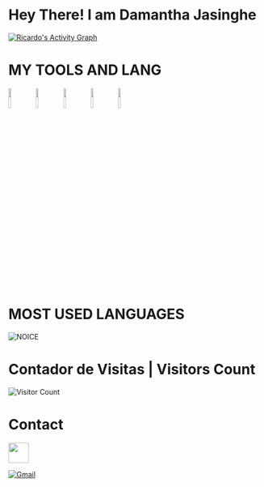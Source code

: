 <!-- - 👋 Hi, I’m @rrccdd6
- 👀 I’m interested in data...
- 🌱 I’m currently learning sql, oracle, mysql ...
- 💞️ I’m looking to collaborate on ...
- 📫 How to reach me rrccdd6@gmail.com...-->

# Hey There! I am Damantha Jasinghe

  <a href="https://github.com/rrccdd6"><img alt="Ricardo's Activity Graph" src="https://activity-graph.herokuapp.com/graph?username=rrccdd6&bg_color=1F222E&color=F8D866&line=F85D7F&point=FFFFFF&hide_border=true" /></a>


# MY TOOLS AND LANG

  <p align ="left">
  <code><img width="10%"  src="https://www.vectorlogo.zone/logos/git-scm/git-scm-ar21.svg"></code>  
  <code><img width="10%"  src="https://www.vectorlogo.zone/logos/mysql/mysql-ar21.svg"></code>
  <code><img width="10%"  src="https://www.vectorlogo.zone/logos/sqlite/sqlite-ar21.svg"></code>
  <code><img width="10%"  src="https://www.vectorlogo.zone/logos/w3_html5/w3_html5-ar21.svg"></code>
  <code><img width="10%"  src="https://www.vectorlogo.zone/logos/github/github-ar21.svg"></code>
  </p> 

# MOST USED LANGUAGES

![NOICE](https://github-readme-stats.vercel.app/api/top-langs/?username=rrccdd6&theme=midnight-purple&show_icons=true&count_private=true)


# Contador de Visitas | Visitors Count

![Visitor Count](https://profile-counter.glitch.me/rrccdd6/count.svg)


# Contact

<a href="https://www.instagram.com/rrfernandes9" target="blank"><img align="center" src="https://cdn2.iconfinder.com/data/icons/social-icons-33/128/Instagram-256.png"  height="40" width="40" /></a> &nbsp;&nbsp;

[![Gmail](https://img.shields.io/badge/-Gmail-c14438?style=flat&logo=Gmail&logoColor=white)](rrccdd6:rrccdd6@gmal.com)

<!---
rrccdd6/rrccdd6 is a ✨ special ✨ repository because its `README.md` (this file) appears on your GitHub profile.
You can click the Preview link to take a look at your changes.
--->
